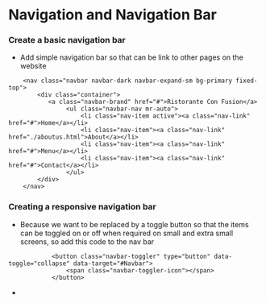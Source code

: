 # Navigation and Navigation Bar

### Create a basic navigation bar

* Add simple navigation bar so that can be link to other pages on the website

```
    <nav class="navbar navbar-dark navbar-expand-sm bg-primary fixed-top">
        <div class="container">
           <a class="navbar-brand" href="#">Ristorante Con Fusion</a>
                <ul class="navbar-nav mr-auto">
                    <li class="nav-item active"><a class="nav-link" href="#">Home</a></li>
                    <li class="nav-item"><a class="nav-link" href="./aboutus.html">About</a></li>
                    <li class="nav-item"><a class="nav-link" href="#">Menu</a></li>
                    <li class="nav-item"><a class="nav-link" href="#">Contact</a></li>
                </ul>            
        </div>
    </nav>
```

### Creating a responsive navigation bar

* Because we want to be replaced by a toggle button so that the items can be toggled on or off when required on small and extra small screens, so add this code to the nav bar

```
            <button class="navbar-toggler" type="button" data-toggle="collapse" data-target="#Navbar">
                <span class="navbar-toggler-icon"></span>
            </button>
```

* 


